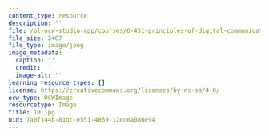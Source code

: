 ```yaml
---
content_type: resource
description: ''
file: /ol-ocw-studio-app/courses/6-451-principles-of-digital-communication-ii-spring-2005/7a0f144b81bce551485912ecea086e94_10.jpg
file_size: 2467
file_type: image/jpeg
image_metadata:
  caption: ''
  credit: ''
  image-alt: ''
learning_resource_types: []
license: https://creativecommons.org/licenses/by-nc-sa/4.0/
ocw_type: OCWImage
resourcetype: Image
title: 10.jpg
uid: 7a0f144b-81bc-e551-4859-12ecea086e94
---
```

